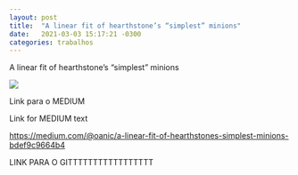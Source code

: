 ```yaml
---
layout: post
title:  "A linear fit of hearthstone’s “simplest” minions"
date:   2021-03-03 15:17:21 -0300
categories: trabalhos
---
```


  
A linear fit of hearthstone’s “simplest” minions

![](https://img.gameme.eu/images/L6CJPvE5Nf6pCH7TosDyY3.jpg)

Link para o MEDIUM

Link for MEDIUM text

https://medium.com/@oanic/a-linear-fit-of-hearthstones-simplest-minions-bdef9c9664b4


LINK PARA O GITTTTTTTTTTTTTTTTT